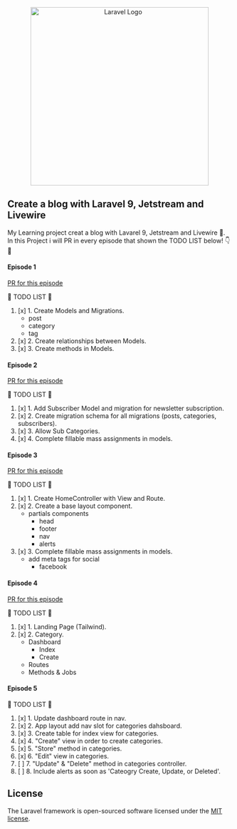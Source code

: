 <p align="center"><a href="https://laravel.com" target="_blank"><img src="https://raw.githubusercontent.com/laravel/art/master/logo-lockup/5%20SVG/2%20CMYK/1%20Full%20Color/laravel-logolockup-cmyk-red.svg" width="400" alt="Laravel Logo"></a></p>

## Create a blog with Laravel 9, Jetstream and Livewire

My Learning project creat a blog with Lavarel 9, Jetstream and Livewire :mechanical_arm:. In this Project i will PR in every episode that shown the TODO LIST below! :point_down: :eyes:

#### Episode 1

[PR for this episode](https://github.com/lolimilkita/blog-jetstream/pull/1)

:memo: TODO LIST :memo:

1. [x]  1. Create Models and Migrations.
    - post
    - category
    - tag
2. [x]  2. Create relationships between Models.
3. [x]  3. Create methods in Models.

#### Episode 2

[PR for this episode](https://github.com/lolimilkita/blog-jetstream/pull/2)

:memo: TODO LIST :memo:

1. [x]  1. Add Subscriber Model and migration for newsletter subscription.
2. [x]  2. Create migration schema for all migrations (posts, categories, subscribers).
3. [x]  3. Allow Sub Categories.
4. [x]  4. Complete fillable mass assignments in models.

#### Episode 3

[PR for this episode](https://github.com/lolimilkita/blog-jetstream/pull/3)

:memo: TODO LIST :memo:

1. [x]  1. Create HomeController with View and Route.
2. [x]  2. Create a base layout component.
    - partials components
        - head
        - footer
        - nav
        - alerts
3. [x]  3. Complete fillable mass assignments in models.
    - add meta tags for social
        - facebook

#### Episode 4

[PR for this episode](https://github.com/lolimilkita/blog-jetstream/pull/4)

:memo: TODO LIST :memo:

1. [x]  1. Landing Page (Tailwind).
2. [x]  2. Category.
    - Dashboard
        - Index
        - Create
    - Routes
    - Methods & Jobs

#### Episode 5

:memo: TODO LIST :memo:

1. [x]  1. Update dashboard route in nav.
2. [x]  2. App layout add nav slot for categories dahsboard.
3. [x]  3. Create table for index view for categories.
4. [x]  4. "Create" view in order to create categories.
5. [x]  5. "Store" method in categories.
6. [x]  6. "Edit" view in categories.
7. [ ]  7. "Update" & "Delete" method in categories controller.
8. [ ]  8. Include alerts as soon as 'Cateogry Create, Update, or Deleted'.

## License

The Laravel framework is open-sourced software licensed under the [MIT license](https://opensource.org/licenses/MIT).
